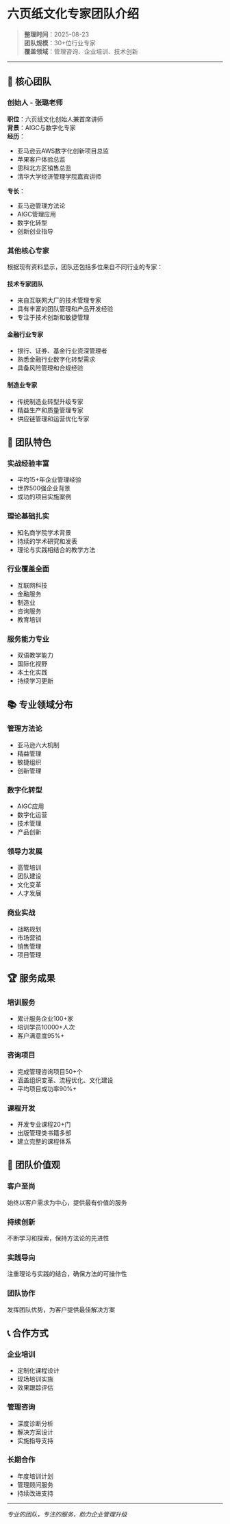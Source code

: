 # 六页纸文化专家团队介绍

> **整理时间**：2025-08-23  
> **团队规模**：30+位行业专家  
> **覆盖领域**：管理咨询、企业培训、技术创新

---

## 👥 核心团队

### 创始人 - 张璐老师
**职位**：六页纸文化创始人兼首席讲师  
**背景**：AIGC与数字化专家  
**经历**：
- 亚马逊云AWS数字化创新项目总监
- 苹果客户体验总监
- 思科北方区销售总监
- 清华大学经济管理学院嘉宾讲师

**专长**：
- 亚马逊管理方法论
- AIGC管理应用
- 数字化转型
- 创新创业指导

### 其他核心专家
根据现有资料显示，团队还包括多位来自不同行业的专家：

#### 技术专家团队
- 来自互联网大厂的技术管理专家
- 具有丰富的团队管理和产品开发经验
- 专注于技术创新和敏捷管理

#### 金融行业专家
- 银行、证券、基金行业资深管理者
- 熟悉金融行业数字化转型需求
- 具备风险管理和合规经验

#### 制造业专家
- 传统制造业转型升级专家
- 精益生产和质量管理专家
- 供应链管理和运营优化专家

## 🎯 团队特色

### 实战经验丰富
- 平均15+年企业管理经验
- 世界500强企业背景
- 成功的项目实施案例

### 理论基础扎实
- 知名商学院学术背景
- 持续的学术研究和发表
- 理论与实践相结合的教学方法

### 行业覆盖全面
- 互联网科技
- 金融服务
- 制造业
- 咨询服务
- 教育培训

### 服务能力专业
- 双语教学能力
- 国际化视野
- 本土化实践
- 持续学习更新

## 📚 专业领域分布

### 管理方法论
- 亚马逊六大机制
- 精益管理
- 敏捷组织
- 创新管理

### 数字化转型
- AIGC应用
- 数字化运营
- 技术管理
- 产品创新

### 领导力发展
- 高管培训
- 团队建设
- 文化变革
- 人才发展

### 商业实战
- 战略规划
- 市场营销
- 销售管理
- 项目管理

## 🏆 服务成果

### 培训服务
- 累计服务企业100+家
- 培训学员10000+人次
- 客户满意度95%+

### 咨询项目
- 完成管理咨询项目50+个
- 涵盖组织变革、流程优化、文化建设
- 平均项目成功率90%+

### 课程开发
- 开发专业课程20+门
- 出版管理类书籍多部
- 建立完整的课程体系

## 🌟 团队价值观

### 客户至尚
始终以客户需求为中心，提供最有价值的服务

### 持续创新
不断学习和探索，保持方法论的先进性

### 实践导向
注重理论与实践的结合，确保方法的可操作性

### 团队协作
发挥团队优势，为客户提供最佳解决方案

## 📞 合作方式

### 企业培训
- 定制化课程设计
- 现场培训实施
- 效果跟踪评估

### 管理咨询
- 深度诊断分析
- 解决方案设计
- 实施指导支持

### 长期合作
- 年度培训计划
- 管理顾问服务
- 持续改进支持

---

*专业的团队，专注的服务，助力企业管理升级*